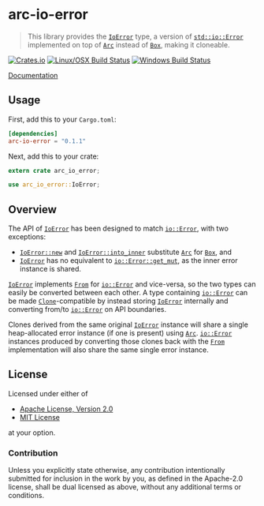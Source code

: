 # arc-io-error

> This library provides the
> [`IoError`](https://docs.rs/arc-io-error/0.1.1/arc_io_error/struct.IoError.html)
> type, a version of
> [`std::io::Error`](https://doc.rust-lang.org/std/io/struct.Error.html)
> implemented on top of
> [`Arc`](https://doc.rust-lang.org/std/sync/struct.Arc.html) instead
> of [`Box`](https://doc.rust-lang.org/std/boxed/struct.Box.html),
> making it cloneable.

[![Crates.io](https://img.shields.io/crates/v/arc-io-error.svg)](https://crates.io/crates/arc-io-error)
[![Linux/OSX Build Status](https://img.shields.io/travis/spinda/arc-io-error/master.svg)](https://travis-ci.org/spinda/arc-io-error)
[![Windows Build Status](https://img.shields.io/appveyor/ci/spinda/arc-io-error/master.svg)](https://ci.appveyor.com/project/spinda/arc-io-error)

[Documentation](https://docs.rs/arc-io-error/0.1.1)

## Usage

First, add this to your `Cargo.toml`:

```toml
[dependencies]
arc-io-error = "0.1.1"
```

Next, add this to your crate:

```rust
extern crate arc_io_error;

use arc_io_error::IoError;
```

## Overview

The API of
[`IoError`](https://docs.rs/arc-io-error/0.1.1/arc_io_error/struct.IoError.html)
has been designed to match
[`io::Error`](https://doc.rust-lang.org/std/io/struct.Error.html),
with two exceptions:

- [`IoError::new`](https://docs.rs/arc-io-error/0.1.1/arc_io_error/struct.IoError.html#method.new)
  and
  [`IoError::into_inner`](https://docs.rs/arc-io-error/0.1.1/arc_io_error/struct.IoError.html#method.into_inner)
  substitute
  [`Arc`](https://doc.rust-lang.org/std/sync/struct.Arc.html) for
  [`Box`](https://doc.rust-lang.org/std/boxed/struct.Box.html), and
- [`IoError`](https://docs.rs/arc-io-error/0.1.1/arc_io_error/struct.IoError.html)
  has no equivalent to
  [`io::Error::get_mut`](https://doc.rust-lang.org/std/io/struct.Error.html#method.get_mut),
  as the inner error instance is shared.

[`IoError`](https://docs.rs/arc-io-error/0.1.1/arc_io_error/struct.IoError.html)
implements
[`From`](https://doc.rust-lang.org/std/convert/trait.From.html)
for [`io::Error`](https://doc.rust-lang.org/std/io/struct.Error.html)
and vice-versa, so the two types can easily be converted between each other.
A type containing
[`io::Error`](https://doc.rust-lang.org/std/io/struct.Error.html) can
be made
[`Clone`](https://doc.rust-lang.org/std/clone/trait.Clone.html)-compatible
by instead storing
[`IoError`](https://docs.rs/arc-io-error/0.1.1/arc_io_error/struct.IoError.html)
internally and converting from/to
[`io::Error`](https://doc.rust-lang.org/std/io/struct.Error.html) on API
boundaries.

Clones derived from the same original
[`IoError`](https://docs.rs/arc-io-error/0.1.1/arc_io_error/struct.IoError.html)
instance will share a single heap-allocated error instance (if one is
present) using
[`Arc`](https://doc.rust-lang.org/std/sync/struct.Arc.html).
[`io::Error`](https://doc.rust-lang.org/std/io/struct.Error.html)
instances produced by converting those clones back with the
[`From`](https://doc.rust-lang.org/std/convert/trait.From.html)
implementation will also share the same single error instance.

## License

Licensed under either of

 * [Apache License, Version 2.0](/LICENSE-APACHE)
 * [MIT License](/LICENSE-MIT)

at your option.

### Contribution

Unless you explicitly state otherwise, any contribution intentionally
submitted for inclusion in the work by you, as defined in the Apache-2.0
license, shall be dual licensed as above, without any additional terms or
conditions.
